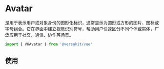 # Avatar

是用于表示用户或对象身份的图形化标识，通常显示为圆形或方形的图片、图标或字母组合。它在界面中建立视觉识别符号，帮助用户快速区分不同个体或实体，广泛应用于社交、通信、协作等场景。

```typescript
import { VKAvatar } from '@versakit/vue'
```

## 使用

<demo vue="./example/index.vue" />
